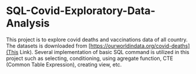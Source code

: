# SQL-Covid-Exploratory-Data-Analysis

This project is to explore covid deaths and vaccinations data of all country. The datasets is downloaded from [https://ourworldindata.org/covid-deaths](This Link). Several implementation of basic SQL command is utilized in this project such as selecting, conditioning, using agregate function, CTE (Common Table Expression), creating view, etc.
